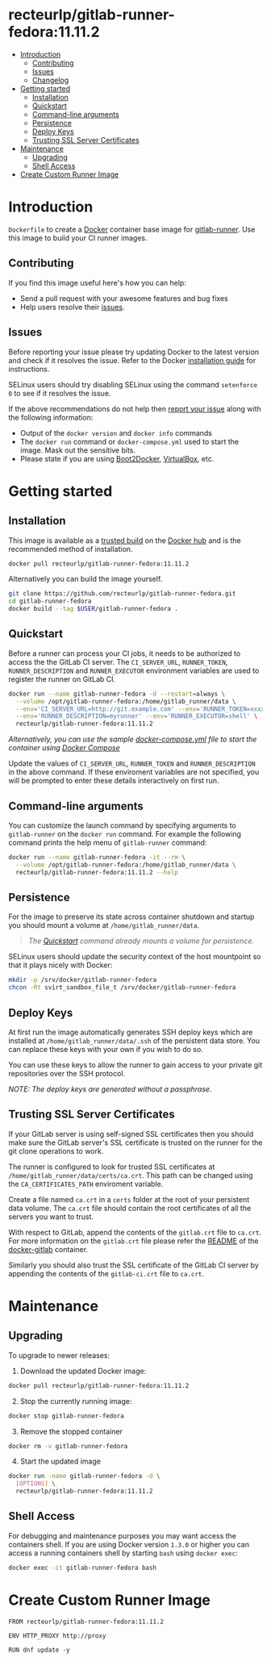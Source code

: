 # recteurlp/gitlab-runner-fedora:11.11.2

- [Introduction](#introduction)
  - [Contributing](#contributing)
  - [Issues](#issues)
  - [Changelog](Changelog.md)
- [Getting started](#getting-started)
  - [Installation](#installation)
  - [Quickstart](#quickstart)
  - [Command-line arguments](#command-line-arguments)
  - [Persistence](#persistence)
  - [Deploy Keys](#deploy-keys)
  - [Trusting SSL Server Certificates](#trusting-ssl-server-certificates)
- [Maintenance](#maintenance)
  - [Upgrading](#upgrading)
  - [Shell Access](#shell-access)
- [Create Custom Runner Image](#create-custom-runner-image)

# Introduction

`Dockerfile` to create a [Docker](https://www.docker.com/) container base image for [gitlab-runner](https://gitlab.com/gitlab-org/gitlab-runner.git). Use this image to build your CI runner images.

## Contributing

If you find this image useful here's how you can help:

- Send a pull request with your awesome features and bug fixes
- Help users resolve their [issues](../../issues?q=is%3Aopen+is%3Aissue).

## Issues

Before reporting your issue please try updating Docker to the latest version and check if it resolves the issue. Refer to the Docker [installation guide](https://docs.docker.com/installation) for instructions.

SELinux users should try disabling SELinux using the command `setenforce 0` to see if it resolves the issue.

If the above recommendations do not help then [report your issue](../../issues/new) along with the following information:

- Output of the `docker version` and `docker info` commands
- The `docker run` command or `docker-compose.yml` used to start the image. Mask out the sensitive bits.
- Please state if you are using [Boot2Docker](http://www.boot2docker.io), [VirtualBox](https://www.virtualbox.org), etc.

# Getting started

## Installation

This image is available as a [trusted build](//hub.docker.com/r/recteurlp/gitlab-runner-fedora) on the [Docker hub](//hub.docker.com) and is the recommended method of installation.

```bash
docker pull recteurlp/gitlab-runner-fedora:11.11.2
```

Alternatively you can build the image yourself.

```bash
git clone https://github.com/recteurlp/gitlab-runner-fedora.git
cd gitlab-runner-fedora
docker build --tag $USER/gitlab-runner-fedora .
```

## Quickstart

Before a runner can process your CI jobs, it needs to be authorized to access the the GitLab CI server. The `CI_SERVER_URL`, `RUNNER_TOKEN`, `RUNNER_DESCRIPTION` and `RUNNER_EXECUTOR` environment variables are used to register the runner on GitLab CI.

```bash
docker run --name gitlab-runner-fedora -d --restart=always \
  --volume /opt/gitlab-runner-fedora:/home/gitlab_runner/data \
  --env='CI_SERVER_URL=http://git.example.com' --env='RUNNER_TOKEN=xxxxxxxxx' \
  --env='RUNNER_DESCRIPTION=myrunner' --env='RUNNER_EXECUTOR=shell' \
  recteurlp/gitlab-runner-fedora:11.11.2
```

*Alternatively, you can use the sample [docker-compose.yml](docker-compose.example.yml) file to start the container using [Docker Compose](https://docs.docker.com/compose/)*

Update the values of `CI_SERVER_URL`, `RUNNER_TOKEN` and `RUNNER_DESCRIPTION` in the above command. If these enviroment variables are not specified, you will be prompted to enter these details interactively on first run.

## Command-line arguments

You can customize the launch command by specifying arguments to `gitlab-runner` on the `docker run` command. For example the following command prints the help menu of `gitlab-runner` command:

```bash
docker run --name gitlab-runner-fedora -it --rm \
  --volume /opt/gitlab-runner-fedora:/home/gitlab_runner/data \
  recteurlp/gitlab-runner-fedora:11.11.2 --help
```

## Persistence

For the image to preserve its state across container shutdown and startup you should mount a volume at `/home/gitlab_runner/data`.

> *The [Quickstart](#quickstart) command already mounts a volume for persistence.*

SELinux users should update the security context of the host mountpoint so that it plays nicely with Docker:

```bash
mkdir -p /srv/docker/gitlab-runner-fedora
chcon -Rt svirt_sandbox_file_t /srv/docker/gitlab-runner-fedora
```

## Deploy Keys

At first run the image automatically generates SSH deploy keys which are installed at `/home/gitlab_runner/data/.ssh` of the persistent data store. You can replace these keys with your own if you wish to do so.

You can use these keys to allow the runner to gain access to your private git repositories over the SSH protocol.

*NOTE: The deploy keys are generated without a passphrase.*

## Trusting SSL Server Certificates

If your GitLab server is using self-signed SSL certificates then you should make sure the GitLab server's SSL certificate is trusted on the runner for the git clone operations to work.

The runner is configured to look for trusted SSL certificates at `/home/gitlab_runner/data/certs/ca.crt`. This path can be changed using the `CA_CERTIFICATES_PATH` enviroment variable.

Create a file named `ca.crt` in a `certs` folder at the root of your persistent data volume. The `ca.crt` file should contain the root certificates of all the servers you want to trust.

With respect to GitLab, append the contents of the `gitlab.crt` file to `ca.crt`. For more information on the `gitlab.crt` file please refer the [README](https://github.com/sameersbn/docker-gitlab/blob/master/README.md#ssl) of the [docker-gitlab](https://github.com/sameersbn/docker-gitlab) container.

Similarly you should also trust the SSL certificate of the GitLab CI server by appending the contents of the `gitlab-ci.crt` file to `ca.crt`.

# Maintenance

## Upgrading

To upgrade to newer releases:

  1. Download the updated Docker image:

  ```bash
  docker pull recteurlp/gitlab-runner-fedora:11.11.2
  ```

  2. Stop the currently running image:

  ```bash
  docker stop gitlab-runner-fedora
  ```

  3. Remove the stopped container

  ```bash
  docker rm -v gitlab-runner-fedora
  ```

  4. Start the updated image

  ```bash
  docker run -name gitlab-runner-fedora -d \
    [OPTIONS] \
    recteurlp/gitlab-runner-fedora:11.11.2
  ```

## Shell Access

For debugging and maintenance purposes you may want access the containers shell. If you are using Docker version `1.3.0` or higher you can access a running containers shell by starting `bash` using `docker exec`:

```bash
docker exec -it gitlab-runner-fedora bash
```

# Create Custom Runner Image

```
FROM recteurlp/gitlab-runner-fedora:11.11.2

ENV HTTP_PROXY http://proxy

RUN dnf update -y
```
